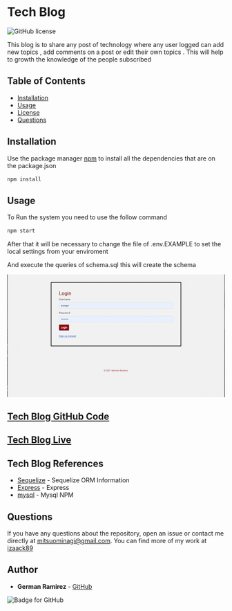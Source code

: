 # Tech Blog

![GitHub license](https://img.shields.io/badge/Licenses-MIT-blue.svg)

This blog is to share any post of technology where any user logged can add new topics , add comments on a post  or edit their own topics . This will help to growth the knowledge of the people subscribed 

## Table of Contents

- [Installation](#installation)
- [Usage](#usage)
- [License](#license)
- [Questions](#questions)

## Installation

Use the package manager [npm](https://docs.npmjs.com/cli/v7/commands/npm-install) to install all the dependencies that are on the package.json

```bash
npm install
```

## Usage

To Run the system you need to use the follow command

```bash
npm start
```

After that it will be necessary to change the file of .env.EXAMPLE to set the local settings from your enviroment

And execute the queries of schema.sql this will create the schema


![System View](./readmeFiles/systemView.gif)

## [Tech Blog GitHub Code](https://github.com/izaack89/tech-blog)

## [Tech Blog Live](https://izaack89.github.io/tech-blog/index.html)

## Tech Blog References

- [Sequelize](https://sequelize.org/master/) - Sequelize ORM Information
- [Express](https://expressjs.com/) - Express
- [mysql](https://www.npmjs.com/package/mysql) - Mysql NPM

## Questions

If you have any questions about the repository, open an issue or contact me directly at mitsuominagi@gmail.com. You can find more of my work at [izaack89](https://github.com/izaack89)

## Author

- **German Ramirez** - [GitHub](https://github.com/izaack89/)

![Badge for GitHub](https://img.shields.io/github/languages/top/izaack89/tech-blog?style=plastic&logo=github)

